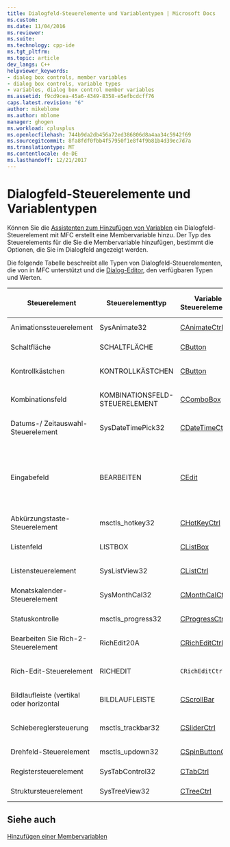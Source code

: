 ```yaml
---
title: Dialogfeld-Steuerelemente und Variablentypen | Microsoft Docs
ms.custom: 
ms.date: 11/04/2016
ms.reviewer: 
ms.suite: 
ms.technology: cpp-ide
ms.tgt_pltfrm: 
ms.topic: article
dev_langs: C++
helpviewer_keywords:
- dialog box controls, member variables
- dialog box controls, variable types
- variables, dialog box control member variables
ms.assetid: f9cd9cea-45a6-4349-8358-e5efbcdcff76
caps.latest.revision: "6"
author: mikeblome
ms.author: mblome
manager: ghogen
ms.workload: cplusplus
ms.openlocfilehash: 744b9da2db456a72ed386806d8a4aa34c5942f69
ms.sourcegitcommit: 8fa8fdf0fbb4f57950f1e8f4f9b81b4d39ec7d7a
ms.translationtype: MT
ms.contentlocale: de-DE
ms.lasthandoff: 12/21/2017
---
```

# <a name="dialog-box-controls-and-variable-types"></a>Dialogfeld-Steuerelemente und Variablentypen
Können Sie die [Assistenten zum Hinzufügen von Variablen](../ide/add-member-variable-wizard.md) ein Dialogfeld-Steuerelement mit MFC erstellt eine Membervariable hinzu. Der Typ des Steuerelements für die Sie die Membervariable hinzufügen, bestimmt die Optionen, die Sie im Dialogfeld angezeigt werden.  
  
 Die folgende Tabelle beschreibt alle Typen von Dialogfeld-Steuerelementen, die von in MFC unterstützt und die [Dialog-Editor](../windows/dialog-editor.md), den verfügbaren Typen und Werten.  
  
|Steuerelement|Steuerelementtyp|Variable-Steuerelementtyp|Variable Werttyp|Min/Max-Werte (nur Werttyp)|  
|-------------|------------------|---------------------------|-------------------------|-----------------------------------------|  
|Animationssteuerelement|SysAnimate32|[CAnimateCtrl](../mfc/reference/canimatectrl-class.md)|None; nur-Steuerelement|Nicht zutreffend|  
|Schaltfläche|SCHALTFLÄCHE|[CButton](../mfc/reference/cbutton-class.md)|None; nur-Steuerelement|Nicht zutreffend|  
|Kontrollkästchen|KONTROLLKÄSTCHEN|[CButton](../mfc/reference/cbutton-class.md)|**BOOL**|Min-Wert oder ' max '-Wert|  
|Kombinationsfeld|KOMBINATIONSFELD-STEUERELEMENT|[CComboBox](../mfc/reference/ccombobox-class.md)|[CString](../atl-mfc-shared/reference/cstringt-class.md)|Maximale Anzahl von Zeichen|  
|Datums-/ Zeitauswahl-Steuerelement|SysDateTimePick32|[CDateTimeCtrl](../mfc/reference/cdatetimectrl-class.md)|[CTime](../atl-mfc-shared/reference/ctime-class.md)|Min-Wert oder ' max '-Wert|  
|Eingabefeld|BEARBEITEN|[CEdit](../mfc/reference/cedit-class.md)|`CString`, Int, UINT, long, DWORD, float, double, BYTE, short, BOOL, `COleDateTime`, oder **COleCurrency**|Min-Wert oder ' max '-Wert; Einige unterstützen Max. Zeichen|  
|Abkürzungstaste-Steuerelement|msctls_hotkey32|[CHotKeyCtrl](../mfc/reference/chotkeyctrl-class.md)|None; nur-Steuerelement|Nicht zutreffend|  
|Listenfeld|LISTBOX|[CListBox](../mfc/reference/clistbox-class.md)|`CString`|Maximale Anzahl von Zeichen|  
|Listensteuerelement|SysListView32|[CListCtrl](../mfc/reference/clistctrl-class.md)|None; nur-Steuerelement|Nicht zutreffend|  
|Monatskalender-Steuerelement|SysMonthCal32|[CMonthCalCtrl](../mfc/reference/cmonthcalctrl-class.md)|`CTime`|Min-Wert oder ' max '-Wert|  
|Statuskontrolle|msctls_progress32|[CProgressCtrl](../mfc/reference/cprogressctrl-class.md)|None; nur-Steuerelement|Nicht zutreffend|  
|Bearbeiten Sie Rich-2-Steuerelement|RichEdit20A|[CRichEditCtrl](../mfc/reference/cricheditctrl-class.md)|`CString`|Maximale Anzahl von Zeichen|  
|Rich-Edit-Steuerelement|RICHEDIT|`CRichEditCtrl`|`CString`|Maximale Anzahl von Zeichen|  
|Bildlaufleiste (vertikal oder horizontal|BILDLAUFLEISTE|[CScrollBar](../mfc/reference/cscrollbar-class.md)|`int`|Min-Wert oder ' max '-Wert|  
|Schiebereglersteuerung|msctls_trackbar32|[CSliderCtrl](../mfc/reference/csliderctrl-class.md)|`int`|Min-Wert oder ' max '-Wert|  
|Drehfeld-Steuerelement|msctls_updown32|[CSpinButtonCtrl](../mfc/reference/cspinbuttonctrl-class.md)|None; nur-Steuerelement|Nicht zutreffend|  
|Registersteuerelement|SysTabControl32|[CTabCtrl](../mfc/reference/ctabctrl-class.md)|None; nur-Steuerelement|Nicht zutreffend|  
|Struktursteuerelement|SysTreeView32|[CTreeCtrl](../mfc/reference/ctreectrl-class.md)|None; nur-Steuerelement|Nicht zutreffend|  
  
## <a name="see-also"></a>Siehe auch  
 [Hinzufügen einer Membervariablen](../ide/adding-a-member-variable-visual-cpp.md)